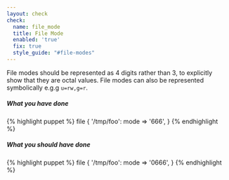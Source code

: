 ```yaml
---
layout: check
check:
  name: file_mode
  title: File Mode
  enabled: 'true'
  fix: true
  style_guide: "#file-modes"
---
```

File modes should be represented as 4 digits rather than 3, to explicitly
show that they are octal values. File modes can also be represented
symbolically e.g.g `u=rw,g=r`.

##### What you have done
{% highlight puppet %}
file { '/tmp/foo':
  mode => '666',
}
{% endhighlight %}

##### What you should have done
{% highlight puppet %}
file { '/tmp/foo':
  mode => '0666',
}
{% endhighlight %}
